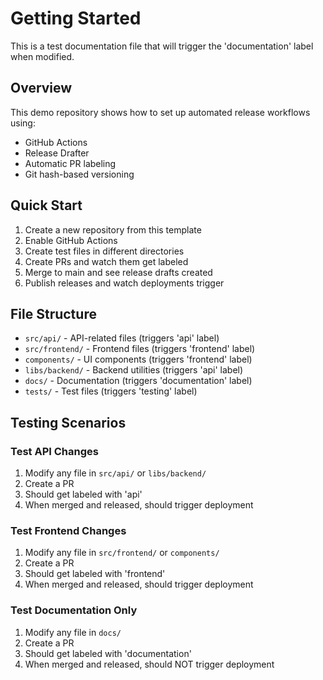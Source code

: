# Getting Started

This is a test documentation file that will trigger the 'documentation' label when modified.

## Overview

This demo repository shows how to set up automated release workflows using:

- GitHub Actions
- Release Drafter
- Automatic PR labeling
- Git hash-based versioning

## Quick Start

1. Create a new repository from this template
2. Enable GitHub Actions
3. Create test files in different directories
4. Create PRs and watch them get labeled
5. Merge to main and see release drafts created
6. Publish releases and watch deployments trigger

## File Structure

- `src/api/` - API-related files (triggers 'api' label)
- `src/frontend/` - Frontend files (triggers 'frontend' label)
- `components/` - UI components (triggers 'frontend' label)
- `libs/backend/` - Backend utilities (triggers 'api' label)
- `docs/` - Documentation (triggers 'documentation' label)
- `tests/` - Test files (triggers 'testing' label)

## Testing Scenarios

### Test API Changes

1. Modify any file in `src/api/` or `libs/backend/`
2. Create a PR
3. Should get labeled with 'api'
4. When merged and released, should trigger deployment

### Test Frontend Changes

1. Modify any file in `src/frontend/` or `components/`
2. Create a PR
3. Should get labeled with 'frontend'
4. When merged and released, should trigger deployment

### Test Documentation Only

1. Modify any file in `docs/`
2. Create a PR
3. Should get labeled with 'documentation'
4. When merged and released, should NOT trigger deployment
